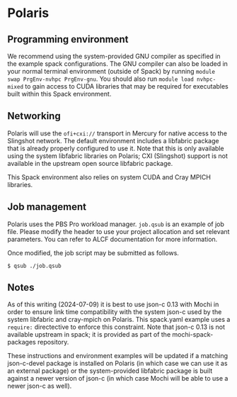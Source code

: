 Polaris
=======


Programming environment
-----------------------

We recommend using the system-provided GNU compiler as specified in the
example spack configurations.  The GNU compiler can also be loaded in
your normal terminal environment (outside of Spack) by running `module
swap PrgEnv-nvhpc PrgEnv-gnu`.  You should also run `module
load nvhpc-mixed` to gain access to CUDA libraries that may be
required for executables built within this Spack environment.

Networking
----------

Polaris will use the `ofi+cxi://` transport in Mercury for native access to
the Slingshot network. The default environment includes a libfabric package
that is already properly configured to use it.  Note that this is only
available using the system libfabric libraries on Polaris; CXI (Slingshot)
support is not available in the upstream open source libfabric package.

This Spack environment also relies on system CUDA and Cray MPICH libraries.

Job management
--------------

Polaris uses the PBS Pro workload manager.  `job.qsub` is an example of job
file. Please modify the header to use your project allocation and set
relevant parameters. You can refer to ALCF documentation for more
information.

Once modified, the job script may be submitted as follows.

```
$ qsub ./job.qsub
```

Notes
-----
As of this writing (2024-07-09) it is best to use json-c 0.13 with Mochi in
order to ensure link time compatibility with the system json-c used by the
system libfabric and cray-mpich on Polaris.  This spack.yaml example uses a
`require:` directective to enforce this constraint.  Note that json-c 0.13 is
not available upstream in spack; it is provided as part of the
mochi-spack-packages repository.

These instructions and environment examples will be updated if a matching
json-c-devel package is installed on Polaris (in which case we can use it as an
external package) or the system-provided libfabric package is built against a
newer version of json-c (in which case Mochi will be able to use a newer json-c
as well).
